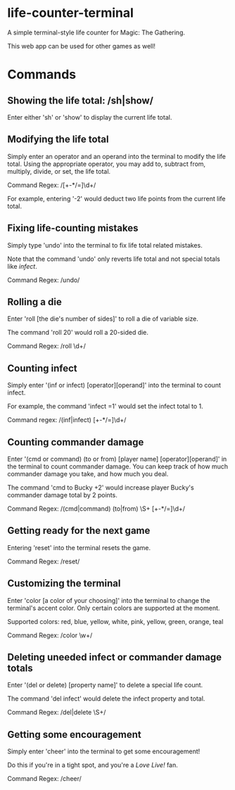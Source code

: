 # life-counter-terminal
A simple terminal-style life counter for Magic: The Gathering.

This web app can be used for other games as well!

# Commands
## Showing the life total: /sh|show/

Enter either 'sh' or 'show' to display the current life total.


## Modifying the life total

Simply enter an operator and an operand into the terminal to modify the life total.
Using the appropriate operator, you may add to, subtract from, multiply, divide, or set, the life total.

Command Regex: /[+-*/=]\d+/

For example, entering '-2' would deduct two life points from the current life total.


## Fixing life-counting mistakes

Simply type 'undo' into the terminal to fix life total related mistakes.

Note that the command 'undo' only reverts life total and not special totals like *infect*.

Command Regex: /undo/

## Rolling a die

Enter 'roll [the die's number of sides]' to roll a die of variable size.

The command 'roll 20' would roll a 20-sided die.

Command Regex: /roll \d+/


## Counting infect

Simply enter '(inf or infect) [operator][operand]' into the terminal to count infect.

For example, the command 'infect =1' would set the infect total to 1.

Command regex: /(inf|infect) [+-*/=]\d+/


## Counting commander damage

Enter '(cmd or command) (to or from) [player name] [operator][operand]' in the terminal to count commander damage.
You can keep track of how much commander damage you take, and how much you deal.

The command 'cmd to Bucky +2' would increase player Bucky's commander damage total by 2 points.

Command Regex: /(cmd|command) (to|from) \S+ [+-*/=]\d+/


## Getting ready for the next game

Entering 'reset' into the terminal resets the game.

Command Regex: /reset/


## Customizing the terminal

Enter 'color [a color of your choosing]' into the terminal to change the terminal's accent color.
Only certain colors are supported at the moment.

Supported colors: red, blue, yellow, white, pink, yellow, green, orange, teal

Command Regex: /color \w+/


## Deleting uneeded infect or commander damage totals

Enter '(del or delete) [property name]' to delete a special life count.

The command 'del infect' would delete the infect property and total.

Command Regex: /del|delete \S+/


## Getting some encouragement

Simply enter 'cheer' into the terminal to get some encouragement!

Do this if you're in a tight spot, and you're a *Love Live!* fan.

Command Regex: /cheer/